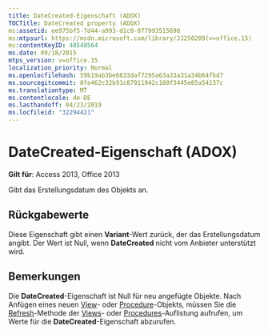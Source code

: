 ```yaml
---
title: DateCreated-Eigenschaft (ADOX)
TOCTitle: DateCreated property (ADOX)
ms:assetid: ee975bf5-7d44-a993-d1c0-077993515698
ms:mtpsurl: https://msdn.microsoft.com/library/JJ250209(v=office.15)
ms:contentKeyID: 48548564
ms.date: 09/18/2015
mtps_version: v=office.15
localization_priority: Normal
ms.openlocfilehash: 59b19ab3be6633daf7295a63a33a31a34b64fbd7
ms.sourcegitcommit: 8fe462c32b91c87911942c188f3445e85a54137c
ms.translationtype: MT
ms.contentlocale: de-DE
ms.lasthandoff: 04/23/2019
ms.locfileid: "32294421"
---
```

# <a name="datecreated-property-adox"></a>DateCreated-Eigenschaft (ADOX)


**Gilt für**: Access 2013, Office 2013

Gibt das Erstellungsdatum des Objekts an.

## <a name="return-values"></a>Rückgabewerte

Diese Eigenschaft gibt einen **Variant**-Wert zurück, der das Erstellungsdatum angibt. Der Wert ist Null, wenn **DateCreated** nicht vom Anbieter unterstützt wird.

## <a name="remarks"></a>Bemerkungen

Die **DateCreated**-Eigenschaft ist Null für neu angefügte Objekte. Nach Anfügen eines neuen [View](view-object-adox.md)- oder [Procedure](procedure-object-adox.md)-Objekts, müssen Sie die [Refresh](refresh-method-ado.md)-Methode der [Views](views-collection-adox.md)- oder [Procedures](procedures-collection-adox.md)-Auflistung aufrufen, um Werte für die **DateCreated**-Eigenschaft abzurufen.

